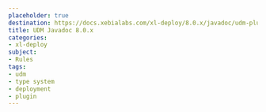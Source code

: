 ```yaml
---
placeholder: true
destination: https://docs.xebialabs.com/xl-deploy/8.0.x/javadoc/udm-plugin-api/index.html
title: UDM Javadoc 8.0.x
categories:
- xl-deploy
subject:
- Rules
tags:
- udm
- type system
- deployment
- plugin
---
```

